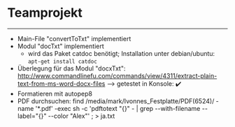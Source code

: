 # Teamprojekt
-------------

- Main-File "convertToTxt" implementiert
- Modul "docTxt" implementiert
  - wird das Paket catdoc benötigt; Installation unter debian/ubuntu:
    ```apt-get install catdoc```
- Überlegung für das Modul "docxTxt":
  http://www.commandlinefu.com/commands/view/4311/extract-plain-text-from-ms-word-docx-files
  --> getestet in Konsole: :heavy_check_mark:
- Formatieren mit autopep8
- PDF durchsuchen: find /media/mark/Ivonnes_Festplatte/PDF\(6524\)/ -name '*.pdf' -exec sh -c 'pdftotext "{}" - | grep --with-filename --label="{}" --color "Alex"' \; > ja.txt
